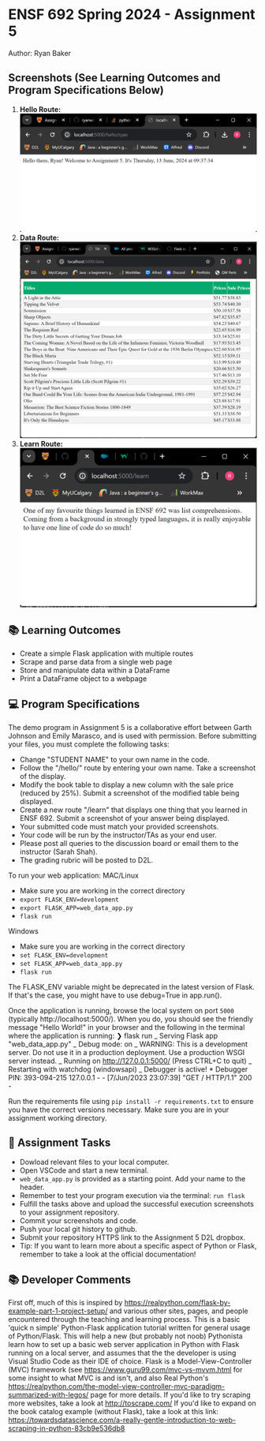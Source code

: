 # ENSF 692 Spring 2024 - Assignment 5

Author: Ryan Baker

## Screenshots (See Learning Outcomes and Program Specifications Below)

1. **Hello Route:**
   ![hello_route.png](hello_route.png)
2. **Data Route:**
   ![data_route.png](data_route.png)
3. **Learn Route:**
   ![learn_route.png](learn_route.png)

## 📚 Learning Outcomes

-  Create a simple Flask application with multiple routes
-  Scrape and parse data from a single web page
-  Store and manipulate data within a DataFrame
-  Print a DataFrame object to a webpage

## 💻 Program Specifications

The demo program in Assignment 5 is a collaborative effort between Garth Johnson and Emily Marasco, and is used with permission.
Before submitting your files, you must complete the following tasks:

-  Change "STUDENT NAME" to your own name in the code.
-  Follow the "/hello/<name>" route by entering your own name. Take a screenshot of the display.
-  Modify the book table to display a new column with the sale price (reduced by 25%). Submit a screenshot of the modified table being displayed.
-  Create a new route "/learn" that displays one thing that you learned in ENSF 692. Submit a screenshot of your answer being displayed.
-  Your submitted code must match your provided screenshots.
-  Your code will be run by the instructor/TAs as your end user.
-  Please post all queries to the discussion board or email them to the instructor (Sarah Shah).
-  The grading rubric will be posted to D2L.

To run your web application:
MAC/Linux

-  Make sure you are working in the correct directory
-  `export FLASK_ENV=development`
-  `export FLASK_APP=web_data_app.py`
-  `flask run`

Windows

-  Make sure you are working in the correct directory
-  `set FLASK_ENV=development`
-  `set FLASK_APP=web_data_app.py`
-  `flask run`

The FLASK_ENV variable might be deprecated in the latest version of Flask. If that's the case, you might have to use debug=True in app.run().

Once the application is running, browse the local system on port `5000` (typically http://localhost:5000/). When you do, you should see the friendly message "Hello World!" in your browser and the following in the terminal where the application is running:
❯ flask run
_ Serving Flask app "web_data_app.py"
_ Debug mode: on
_ WARNING: This is a development server. Do not use it in a production deployment. Use a production WSGI server instead.
_ Running on http://127.0.0.1:5000/ (Press CTRL+C to quit)
_ Restarting with watchdog (windowsapi)
_ Debugger is active! \* Debugger PIN: 393-094-215
127.0.0.1 - - [7/Jun/2023 23:07:39] "GET / HTTP/1.1" 200 -

Run the requirements file using `pip install -r requirements.txt` to ensure you have the correct versions necessary.
Make sure you are in your assignment working directory.

## 📝 Assignment Tasks

-  Dowload relevant files to your local computer.
-  Open VSCode and start a new terminal.
-  `web_data_app.py` is provided as a starting point. Add your name to the header.
-  Remember to test your program execution via the terminal: `run flask`
-  Fulfill the tasks above and upload the successful execution screenshots to your assignment repository.
-  Commit your screenshots and code.
-  Push your local git history to github.
-  Submit your repository HTTPS link to the Assignment 5 D2L dropbox.
-  Tip: If you want to learn more about a specific aspect of Python or Flask, remember to take a look at the official documentation!

## 📚 Developer Comments

First off, much of this is inspired by https://realpython.com/flask-by-example-part-1-project-setup/ and various other sites, pages, and people encountered through the teaching and learning process.
This is a basic 'quick n simple' Python-Flask application tutorial written for general usage of Python/Flask. This will help a new (but probably not noob) Pythonista learn how to set up a basic web server application in Python with Flask running on a local server, and assumes that the the developer is using Visual Studio Code as their IDE of choice.
Flask is a Model-View-Controller (MVC) framework (see https://www.guru99.com/mvc-vs-mvvm.html for some insight to what MVC is and isn't, and also Real Python's https://realpython.com/the-model-view-controller-mvc-paradigm-summarized-with-legos/ page for more details.
If you'd like to try scraping more websites, take a look at http://toscrape.com/
If you'd like to expand on the book catalog example (without Flask), take a look at this link: https://towardsdatascience.com/a-really-gentle-introduction-to-web-scraping-in-python-83cb9e536db8
